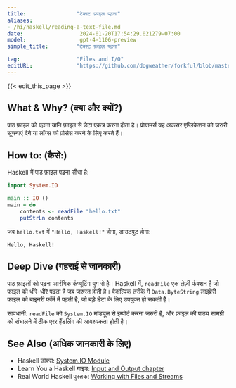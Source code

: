 ```yaml
---
title:                "टेक्स्ट फ़ाइल पढ़ना"
aliases:
- /hi/haskell/reading-a-text-file.md
date:                  2024-01-20T17:54:29.021279-07:00
model:                 gpt-4-1106-preview
simple_title:         "टेक्स्ट फ़ाइल पढ़ना"

tag:                  "Files and I/O"
editURL:              "https://github.com/dogweather/forkful/blob/master/content/hi/haskell/reading-a-text-file.md"
---
```


{{< edit_this_page >}}

## What & Why? (क्या और क्यों?)

पाठ फ़ाइल को पढ़ना यानि फ़ाइल से डेटा एकत्र करना होता है। प्रोग्रामर्स यह अकसर एप्लिकेशन को जरुरी सूचनाएं देने या लॉग्स को प्रोसेस करने के लिए करते हैं।

## How to: (कैसे:)

Haskell में पाठ फ़ाइल पढ़ना सीधा है:

```Haskell
import System.IO

main :: IO ()
main = do
    contents <- readFile "hello.txt"
    putStrLn contents
```

जब `hello.txt` में `"Hello, Haskell!"` होगा, आउटपुट होगा:

```
Hello, Haskell!
```

## Deep Dive (गहराई से जानकारी)

पाठ फ़ाइलों को पढ़ना आरंभिक कंप्यूटिंग युग से है। Haskell में, `readFile` एक लेज़ी फंक्शन है जो फ़ाइल को धीरे-धीरे पढ़ता है जब जरुरत होती है। वैकल्पिक तरीके में `Data.ByteString` लाइब्रेरी फ़ाइल को बाइनरी फॉर्म में पढ़ती है, जो बड़े डेटा के लिए उपयुक्त हो सकती है।

सावधानी: `readFile` को `System.IO` मॉड्यूल से इम्पोर्ट करना जरुरी है, और फ़ाइल की पाठ्य सामग्री को संभालने में ठीक एरर हैंडलिंग की आवश्यकता होती है।

## See Also (अधिक जानकारी के लिए)

- Haskell डॉक्स: [System.IO Module](https://hackage.haskell.org/package/base-4.16.1.0/docs/System-IO.html)
- Learn You a Haskell गाइड: [Input and Output chapter](http://learnyouahaskell.com/input-and-output)
- Real World Haskell पुस्तक: [Working with Files and Streams](http://book.realworldhaskell.org/read/io.html)
